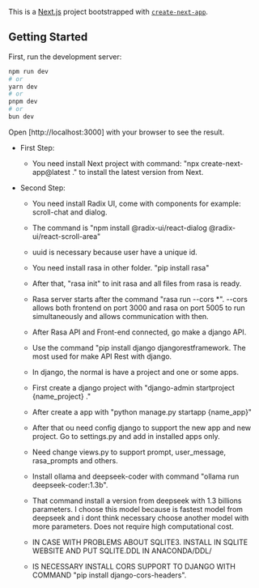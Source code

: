 This is a [Next.js](https://nextjs.org) project bootstrapped with [`create-next-app`](https://nextjs.org/docs/app/api-reference/cli/create-next-app).

## Getting Started

First, run the development server:

```bash
npm run dev
# or
yarn dev
# or
pnpm dev
# or
bun dev
```

Open [http://localhost:3000] with your browser to see the result.

- First Step:
    - You need install Next project with command: "npx create-next-app@latest ." to install the latest version from Next.

- Second Step:
    - You need install Radix UI, come with components for example: scroll-chat and dialog.
    - The command is "npm install @radix-ui/react-dialog @radix-ui/react-scroll-area"
    - uuid is necessary because user have a unique id.
    - You need install rasa in other folder. "pip install rasa"
    - After that, "rasa init" to init rasa and all files from rasa is ready.
    - Rasa server starts after the command "rasa run --cors *". --cors allows both frontend on port 3000 and rasa on port 5005 to run simultaneously and allows communication with then.
    - After Rasa API and Front-end connected, go make a django API.
    - Use the command "pip install django djangorestframework. The most used for make API Rest with django.
    - In django, the normal is have a project and one or some apps.
    - First create a django project with "django-admin startproject {name_project} ."
    - After create a app with "python manage.py startapp {name_app}"
    - After that ou need config django to support the new app and new project. Go to settings.py and add in installed apps only.
    - Need change views.py to support prompt, user_message, rasa_prompts and others.
    - Install ollama and deepseek-coder with command "ollama run deepseek-coder:1.3b".
    - That command install a version from deepseek with 1.3 billions parameters. I choose this model because is fastest model from deepseek and i dont think necessary choose another model with more parameters. Does not require high computational cost.
    
    - IN CASE WITH PROBLEMS ABOUT SQLITE3. INSTALL IN SQLITE WEBSITE AND PUT SQLITE.DDL IN ANACONDA/DDL/
    - IS NECESSARY INSTALL CORS SUPPORT TO DJANGO WITH COMMAND "pip install django-cors-headers".




